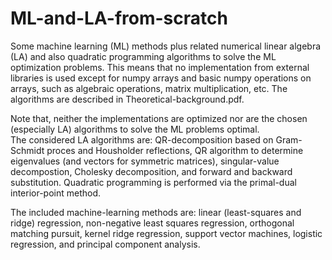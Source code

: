 # ML-and-LA-from-scratch
Some machine learning (ML) methods plus related numerical linear algebra (LA) and also quadratic programming algorithms to solve the ML optimization problems. This means that no implementation from external libraries is used except for numpy arrays and basic numpy operations on arrays, such as algebraic operations, matrix multiplication, etc. The algorithms are described in Theoretical-background.pdf.

Note that, neither the implementations are optimized nor are the chosen (especially LA) algorithms to solve the ML problems optimal.  
The considered LA algorithms are: QR-decomposition based on Gram-Schmidt proces and Housholder reflections, QR algorithm to determine eigenvalues (and vectors for symmetric matrices), singular-value decompostion, Cholesky decomposition, and forward and backward substitution. 
Quadratic programming is performed via the primal-dual interior-point method.  

The included machine-learning methods are: linear (least-squares and ridge) regression, non-negative least squares regression, orthogonal matching pursuit, kernel ridge regression, support vector machines, logistic regression, and principal component analysis.
